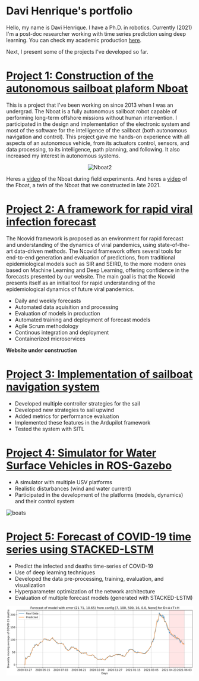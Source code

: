 # Davi Henrique's portfolio

Hello, my name is Davi Henrique. I have a Ph.D. in robotics. Currently (2021) I'm a post-doc researcher working with time series prediction using deep learning. You can check my academic production [here](https://scholar.google.com.br/citations?user=_vNl6lAAAAAJ&hl=en).

Next, I present some of the projects I've developed so far.


# [Project 1: Construction of the autonomous sailboat plaform Nboat](https://nboat-documentation.readthedocs.io/en/master/index.html)

This is a project that I've been working on since 2013 when I was an undergrad. The Nboat is a fully autonomous sailboat robot capable of performing long-term offshore missions without human intervention. I participated in the design and implementation of the electronic system and most of the software for the intelligence of the sailboat (both autonomous navigation and control). This project gave me hands-on experience with all aspects of an autonomous vehicle, from its actuators control, sensors, and data processing, to its intelligence, path planning, and following. It also increased my interest in autonomous systems.

<p align="center">
  <img src="https://nboat-documentation.readthedocs.io/en/nboat2/_images/nboat.png" width="400" alt="Nboat2"/>
</p>

Heres a [video](https://youtu.be/S_Lfw_ExR9Y) of the Nboat during field experiments. And heres a [video](https://youtu.be/S5Qi1rFyclI) of the Fboat, a twin of the Nboat that we constructed in late 2021.

# [Project 2: A framework for rapid viral infection forecast](http://ncovid.natalnet.br/)

The Ncovid framework is proposed as an environment for rapid forecast and understanding of the dynamics of viral pandemics, using state-of-the-art data-driven methods. The Ncovid framework offers several tools for end-to-end generation and evaluation of predictions, from traditional epidemiological models such as SIR and SEIRD, to the more modern ones based on Machine Learning and Deep Learning, offering confidence in the forecasts presented by our website. The main goal is that the Ncovid presents itself as an initial tool for rapid understanding of the epidemiological dynamics of future viral pandemics.

- Daily and weekly forecasts
- Automated data aquisition and processing
- Evaluation of models in production
- Automated training and deployment of forecast models
- Agile Scrum methodology
- Continous integration and deployment
- Containerized microservices

**Website under construction**

# [Project 3: Implementation of sailboat navigation system](https://github.com/Natalnet/ardupilot/tree/nboat_develop)

- Developed multiple controller strategies for the sail
- Developed new strategies to sail upwind
- Added metrics for performance evaluation
- Implemented these features in the Ardupilot framework
- Tested the system with SITL

# [Project 4: Simulator for Water Surface Vehicles in ROS-Gazebo](https://github.com/disaster-robotics-proalertas/usv_sim_lsa)

- A simulator with multiple USV platforms
- Realistic disturbances (wind and water current)
- Participated in the development of the platforms (models, dynamics) and their control system

![boats](https://raw.githubusercontent.com/disaster-robotics-proalertas/usv_sim_lsa/master/images/barcos4.png)

# [Project 5: Forecast of COVID-19 time series using STACKED-LSTM](https://github.com/Natalnet/ncovid-air-paper)

- Predict the infected and deaths time-series of COVID-19
- Use of deep learning techniques
- Developed the data pre-processing, training, evaluation, and visualization
- Hyperparameter optimization of the network architecture
- Evaluation of multiple forecast models (generated with STACKED-LSTM)

![covid_forecast](https://github.com/Natalnet/ncovid-air-paper/blob/main/forecasted_curve.png?raw=true)
